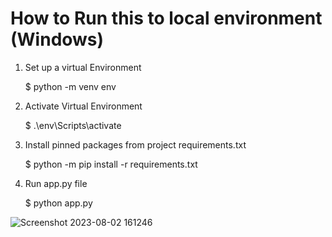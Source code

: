 # How to Run this to local environment (Windows)

1. Set up a virtual Environment

   $ python -m venv env

2. Activate Virtual Environment

   $ .\env\Scripts\activate

3. Install pinned packages from project requirements.txt

   $ python -m pip install -r requirements.txt

4. Run app.py file

   $ python app.py


![Screenshot 2023-08-02 161246](https://github.com/MasterCodeMan/gender_recognition_python/assets/131636070/706c73f5-e701-4596-8bec-2d1cb1190202)

